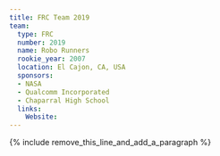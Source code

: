 ```yaml
---
title: FRC Team 2019
team:
  type: FRC
  number: 2019
  name: Robo Runners
  rookie_year: 2007
  location: El Cajon, CA, USA
  sponsors:
  - NASA
  - Qualcomm Incorporated
  - Chaparral High School
  links:
    Website:
---
```


{% include remove_this_line_and_add_a_paragraph %}